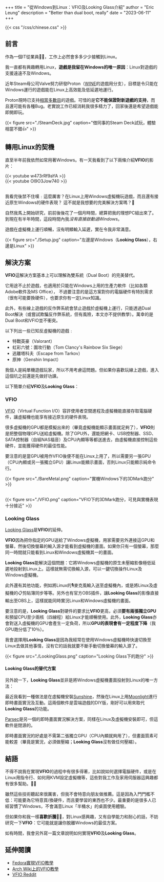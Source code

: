 +++
title = "從Windows到Linux：VFIO及Looking Glass介紹"
author = "Eric Leung"
description = "Better than dual boot, really"
date = "2023-06-11"
+++

{{< css "/css/chinese.css" >}}

## 前言

作為一個IT從業員:technologist:，工作上必然會多多少少接觸到Linux。

我一直都有興趣轉用Linux，**遊戲是我留在Windows的唯一原因**：Linux對遊戲的支援遠遠不及Windows。

近年Steam母公司Valve努力研發Proton（[WINE](https://www.winehq.org/)的遊戲用分支），目標是令只能在Windows運行的遊戲能在Linux上高效能及低延遲地運行。

Proton現時已支持[相當多數目](https://www.protondb.com/)的遊戲。可惜的是**它不能保證對新遊戲的支持**，而且還可能有各種Bug。老實說工作已經消耗我很多精力了，回家後還是希望遊戲能即開即玩。

{{< figure src="./SteamDeck.jpg" caption="借同事的Steam Deck試玩，體驗相當不錯:thumbsup:" >}}

## 轉用Linux的契機

直至半年前我依然如常用著Windows。有一天我看到了以下兩條介紹**VFIO**的影片：

{{< youtube w473rRf9aYA >}}
\
{{< youtube Ol9O3Jow740 >}}

\
我看完後禁不住嘆﹕這麼厲害？在Linux上用Windows虛擬機玩遊戲，而且還有接近原生Windows的硬件表現？
這不就是我想要的完美解決方案嗎？:star_struck:

自然我馬上開始研究，前前後後花了一個月時間，總算把我的理想PC組出來了。到現在有半年時間，這段時間內我*沒有直接啟動過Windows*。

遊戲在虛擬機上運行順暢，沒有明顯輸入延遲，實在令我非常滿意。

{{< figure src="./Setup.jpg" caption="左邊是Windows（**Looking Glass**），右邊是Linux" >}}

## 解決方案

**VFIO**這解決方案基本上可以理解為雙系統（Dual Boot）的完美替代。

它用途不止於遊戲，也適用於只能在Windows上用的生產力軟件（比如各類Adobe軟件及MS Office），
不過要注意的是這方案對你的電腦硬件有特別需求（很有可能要換硬件），也要求你有一定Linux知識。

此外，有些線上遊戲的反作弊系統會禁止遊戲於虛擬機上運行，只能透過Dual Boot解決（或嘗試欺騙反作弊系統，但有風險，本文亦不提供教學）。萬幸的是Dual Boot和VFIO並不衝突。

以下列出一些已知反虛擬機的遊戲﹕

- 特戰英豪（Valorant）
- 虹彩六號：圍攻行動（Tom Clancy's Rainbow Six Siege）
- 逃離塔科夫（Escape from Tarkov）
- 原神（Genshin Impact）

我個人是純單機遊戲玩家，所以不用考慮這問題。但如果你喜歡玩線上遊戲，進入這個坑之前還是先做好功課。

以下簡單介紹**VFIO**及**Looking Glass**：

### VFIO

[VFIO](https://docs.kernel.org/driver-api/vfio.html)（Virtual Function I/O）容許使用者空間進程及虛擬機能直接存取電腦硬件，讓虛擬機也能享有接近原生的硬件表現。

很多虛擬機的GPU都是模擬出來的（畢竟虛擬機能顯示畫面就足夠了），**VFIO**則是把整個物理GPU送給虛擬機。除了GPU外，還能把網卡、USB控制器、SSD、SATA控制器（自組NAS福音）及CPU內顯等等都送進去，由虛擬機直接控制這些硬件，並能獲得硬件的最佳性能。

要注意的是當GPU被用作VFIO後便不能在Linux上用了，所以需要另一張GPU（CPU內顯或另一張獨立GPU）讓Linux能顯示畫面，否則Linux只能顯示純命令行。

{{< figure src="./BareMetal.png" caption="實機Windows下的3DMark跑分" >}}

\
{{< figure src="./VFIO.png" caption="VFIO下的3DMark跑分，可見與實機表現十分接近" >}}

### Looking Glass

[Looking Glass](https://looking-glass.io/)是**VFIO**的延伸。

**VFIO**因為把你指定的GPU送給了Windows虛擬機，用家需要另外連接這GPU和螢幕，然後切換螢幕的輸入源才能看到虛擬機的畫面。如果你只有一個螢幕，那麼同一時間就只能看到Linux和Windows虛擬機其一的畫面。

**Looking Glass**能解決這個問題：它將Windows虛擬機的原生未壓縮影像極低延遲地投射到Linux上。這樣就無需切換輸入源，可以一鍵切換操作Linux及Windows虛擬機。

此外還有其他功能，例如將Linux的:studio_microphone:麥克風輸入送至虛擬機內，或是將Linux及虛擬機的:clipboard:剪貼簿同步等等。另外也有官方OBS插件，讓**Looking Glass**的影像直接輸出至OBS上，這樣就能同時實況Linux和Windows虛擬機的畫面。

要注意的是，**Looking Glass**對硬件的要求比**VFIO**更高，必須**要有兩張獨立GPU**和預留CPU至少兩核（四線程）給Linux才能順暢使用。此外，**Looking Glass**亦會對送入虛擬機的GPU會產生一定負荷，所以**GPU的表現會有一定程度下降**（我GPU跑分低了10％）。

我會選擇用**Looking Glass**是因為我經常在使用Windows虛擬機時快速切換至Linux去做其他事情，沒有它的話我就要不斷手動切換螢幕的輸入源了。

{{< figure src="./LookingGlass.png" caption="Looking Glass下的跑分" >}}

#### Looking Glass的替代方案

另外說一下，**Looking Glass**並非是將Windows虛擬機畫面投射到Linux的唯一方法：

最近我看到一種做法是在虛擬機安裝[Sunshine](https://github.com/LizardByte/Sunshine)，然後在Linux上用[Moonlight](https://github.com/moonlight-stream/moonlight-qt)進行即時畫面實況及互動。這兩個軟件是雲端遊戲的DIY版，剛好可以用來取代**Looking Glass**的功能。

[Parsec](https://parsec.app/)是另一個的即時畫面實況解決方案，同樣在Linux及虛擬機安裝即可，但這軟件是閉源的。

即時畫面實況的好處是不需第二張獨立GPU（CPU內顯就夠用了），但畫面質素可能較差（畢竟是實況，必須做壓縮；**Looking Glass**沒有做任何壓縮）。

## 結語

不得不說我在實現**VFIO**的過程中有很多得著，比如說如何選擇電腦硬件，或是在Linux用指令行、如何用KVM設定虛擬機等，這些對我工作及家用伺服器這興趣都有很多幫助。:ok_man:

雖然這些技術聽起來很厲害，但我不會特意向朋友做推薦。這是因為入門門檻不低：可能要為它特意買/換硬件，而且要學習的東西也不少。最重要的是很多人已經習慣了Windows，不會滿意Linux「半桶水」的桌面使用體驗。

但如果你和我一樣**喜歡折騰**:mechanic:，對Linux感興趣，又有自學能力和耐心的話，不妨研究一下**VFIO**：它可能就是讓你脫離Windows的最佳方案。

如有時間，我會另外寫一篇文章說明如何實現**VFIO**及**Looking Glass**。

## 延伸閱讀

- [Fedora實現VFIO教學](https://vfio.blogspot.com/2015/05/vfio-gpu-how-to-series-part-1-hardware.html)
- [Arch Wiki上的VFIO教學](https://wiki.archlinux.org/title/PCI_passthrough_via_OVMF)
- [VFIO Reddit](https://www.reddit.com/r/VFIO/)
